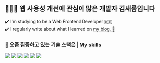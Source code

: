 ## 👩🏻‍🌾  웹 사용성 개선에 관심이 많은 개발자 김새롬입니다 
 ✔️ I'm studying to be a Web Frontend Developer 🇰🇷 <br />
 ✔️ I regularly write about what I learned on [my blog. 👀](https://blog.naver.com/saltypicnic)


### 📌 요즘 집중하고 있는 기술 스택은 | My skills 
<p>
 <img src="https://img.shields.io/badge/typescript-255dbb?style=for-the-badge&logo=firebase&logoColor=white">
 <img src="https://img.shields.io/badge/react-Aedffb?style=for-the-badge&logo=react&logoColor=black">
 <img src="https://img.shields.io/badge/javascript-Deba54?style=for-the-badge&logo=javascript&logoColor=black">
 <img src="https://img.shields.io/badge/html5-D02a03?style=for-the-badge&logo=html5&logoColor=white"> 
  <img src="https://img.shields.io/badge/css-0f1350?style=for-the-badge&logo=css3&logoColor=white"> 
   <img src="https://img.shields.io/badge/firebase-FFCA28?style=for-the-badge&logo=firebase&logoColor=white">
</p>
